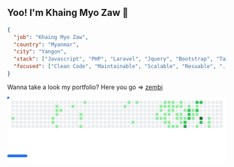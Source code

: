 ## Yoo! I'm Khaing Myo Zaw 👋

```json
{
  "job": "Khaing Myo Zaw",
  "country": "Myanmar",
  "city": "Yangon",
  "stack": ["Javascript", "PHP", "Laravel", "Jquery", "Bootstrap", "Tailwindcss", "..."],
  "focused": ["Clean Code", "Maintainable", "Scalable", "Resuable", "..."]
}
```
Wanna take a look my portfolio? Here you go => [zembi](https://khaingmyozaw.github.io/zembi/)

<picture>
  <source
    media="(prefers-color-scheme: dark)"
    srcset="images/breakout-dark.svg"
  />
  <source
    media="(prefers-color-scheme: light)"
    srcset="images/breakout-light.svg"
  />
  <img alt="Breakout Game" src="images/breakout-light.svg" />
</picture>